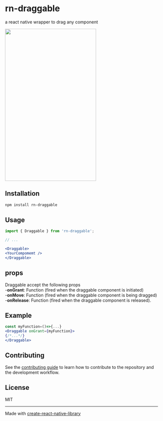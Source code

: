 # rn-draggable

a react native wrapper to drag any component

<img src="https://github.com/josef256/rn-draggable/assets/15874482/bb1f4042-1d32-4cc3-bc61-521af6cd5f30" width="300" height="500"/>

## Installation

```sh
npm install rn-draggable
```

## Usage

```jsx
import { Draggable } from 'rn-draggable';

// ...

<Draggable>
<YourCompomemt />
</Draggable>
```
## props
Draggable accept the following props <br /> 
-<strong>onGrant</Strong>: Function (fired when the draggable component is initiated)  <br /> 
-<strong>onMove</Strong>: Function  (fired when the draggable component is being dragged) <br /> 
-<strong>onRelease</Strong>: Function (fired when the draggable component is released).  <br /> 

## Example
```jsx
const myFunction=()=>{...}
<Draggable onGrant={myFunction}>
{/*...*/}
</Draggable>
```
## Contributing

See the [contributing guide](CONTRIBUTING.md) to learn how to contribute to the repository and the development workflow.

## License

MIT

---

Made with [create-react-native-library](https://github.com/callstack/react-native-builder-bob)
